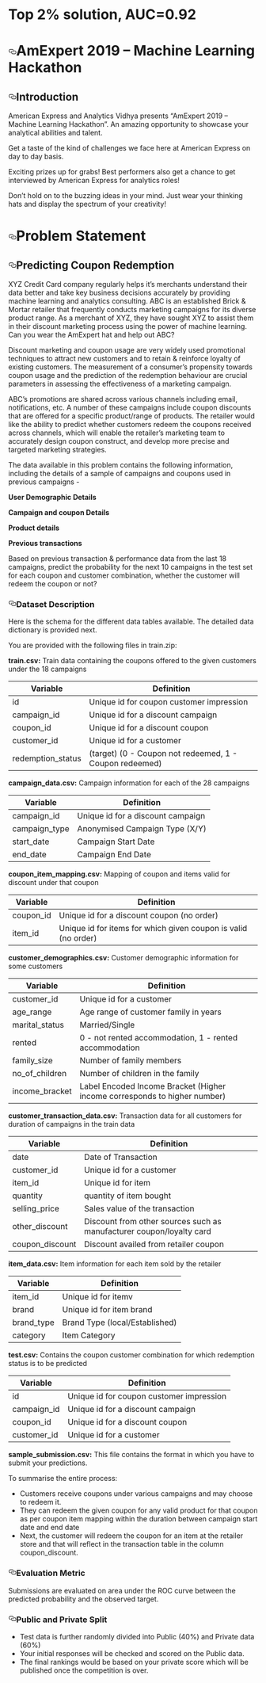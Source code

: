 # Top 2% solution, AUC=0.92
<div class="Box-body">
<h1><a id="user-content-amexpert-2019--machine-learning-hackathon" class="anchor" aria-hidden="true" href="#amexpert-2019--machine-learning-hackathon"><svg class="octicon octicon-link" viewBox="0 0 16 16" version="1.1" width="16" height="16" aria-hidden="true"><path fill-rule="evenodd" d="M4 9h1v1H4c-1.5 0-3-1.69-3-3.5S2.55 3 4 3h4c1.45 0 3 1.69 3 3.5 0 1.41-.91 2.72-2 3.25V8.59c.58-.45 1-1.27 1-2.09C10 5.22 8.98 4 8 4H4c-.98 0-2 1.22-2 2.5S3 9 4 9zm9-3h-1v1h1c1 0 2 1.22 2 2.5S13.98 12 13 12H9c-.98 0-2-1.22-2-2.5 0-.83.42-1.64 1-2.09V6.25c-1.09.53-2 1.84-2 3.25C6 11.31 7.55 13 9 13h4c1.45 0 3-1.69 3-3.5S14.5 6 13 6z"></path></svg></a>AmExpert 2019 – Machine Learning Hackathon</h1>
<h2><a id="user-content-introduction" class="anchor" aria-hidden="true" href="#introduction"><svg class="octicon octicon-link" viewBox="0 0 16 16" version="1.1" width="16" height="16" aria-hidden="true"><path fill-rule="evenodd" d="M4 9h1v1H4c-1.5 0-3-1.69-3-3.5S2.55 3 4 3h4c1.45 0 3 1.69 3 3.5 0 1.41-.91 2.72-2 3.25V8.59c.58-.45 1-1.27 1-2.09C10 5.22 8.98 4 8 4H4c-.98 0-2 1.22-2 2.5S3 9 4 9zm9-3h-1v1h1c1 0 2 1.22 2 2.5S13.98 12 13 12H9c-.98 0-2-1.22-2-2.5 0-.83.42-1.64 1-2.09V6.25c-1.09.53-2 1.84-2 3.25C6 11.31 7.55 13 9 13h4c1.45 0 3-1.69 3-3.5S14.5 6 13 6z"></path></svg></a>Introduction</h2>
<p>American Express and Analytics Vidhya presents “AmExpert 2019 – Machine Learning Hackathon”. An amazing opportunity to showcase your analytical abilities and talent.</p>
<p>Get a taste of the kind of challenges we face here at American Express on day to day basis.</p>
<p>Exciting prizes up for grabs! Best performers also get a chance to get interviewed by American Express for analytics roles!</p>
<p>Don’t hold on to the buzzing ideas in your mind. Just wear your thinking hats and display the spectrum of your creativity!</p>
<h1><a id="user-content-problem-statement" class="anchor" aria-hidden="true" href="#problem-statement"><svg class="octicon octicon-link" viewBox="0 0 16 16" version="1.1" width="16" height="16" aria-hidden="true"><path fill-rule="evenodd" d="M4 9h1v1H4c-1.5 0-3-1.69-3-3.5S2.55 3 4 3h4c1.45 0 3 1.69 3 3.5 0 1.41-.91 2.72-2 3.25V8.59c.58-.45 1-1.27 1-2.09C10 5.22 8.98 4 8 4H4c-.98 0-2 1.22-2 2.5S3 9 4 9zm9-3h-1v1h1c1 0 2 1.22 2 2.5S13.98 12 13 12H9c-.98 0-2-1.22-2-2.5 0-.83.42-1.64 1-2.09V6.25c-1.09.53-2 1.84-2 3.25C6 11.31 7.55 13 9 13h4c1.45 0 3-1.69 3-3.5S14.5 6 13 6z"></path></svg></a>Problem Statement</h1>
<h2><a id="user-content-predicting-coupon-redemption" class="anchor" aria-hidden="true" href="#predicting-coupon-redemption"><svg class="octicon octicon-link" viewBox="0 0 16 16" version="1.1" width="16" height="16" aria-hidden="true"><path fill-rule="evenodd" d="M4 9h1v1H4c-1.5 0-3-1.69-3-3.5S2.55 3 4 3h4c1.45 0 3 1.69 3 3.5 0 1.41-.91 2.72-2 3.25V8.59c.58-.45 1-1.27 1-2.09C10 5.22 8.98 4 8 4H4c-.98 0-2 1.22-2 2.5S3 9 4 9zm9-3h-1v1h1c1 0 2 1.22 2 2.5S13.98 12 13 12H9c-.98 0-2-1.22-2-2.5 0-.83.42-1.64 1-2.09V6.25c-1.09.53-2 1.84-2 3.25C6 11.31 7.55 13 9 13h4c1.45 0 3-1.69 3-3.5S14.5 6 13 6z"></path></svg></a>Predicting Coupon Redemption</h2>
<p>XYZ Credit Card company regularly helps it’s merchants understand their data better and take key business decisions accurately by providing machine learning and analytics consulting. ABC is an established Brick &amp; Mortar retailer that frequently conducts marketing campaigns for its diverse product range. As a merchant of XYZ, they have sought XYZ to assist them in their discount marketing process using the power of machine learning. Can you wear the AmExpert hat and help out ABC?</p>
<p>Discount marketing and coupon usage are very widely used promotional techniques to attract new customers and to retain &amp; reinforce loyalty of existing customers. The measurement of a consumer’s propensity towards coupon usage and the prediction of the redemption behaviour are crucial parameters in assessing the effectiveness of a marketing campaign.</p>
<p>ABC’s promotions are shared across various channels including email, notifications, etc. A number of these campaigns include coupon discounts that are offered for a specific product/range of products. The retailer would like the ability to predict whether customers redeem the coupons received across channels, which will enable the retailer’s marketing team to accurately design coupon construct, and develop more precise and targeted marketing strategies.</p>
<p>The data available in this problem contains the following information, including the details of a sample of campaigns and coupons used in previous campaigns -</p>
<p><strong>User Demographic Details</strong></p>
<p><strong>Campaign and coupon Details</strong></p>
<p><strong>Product details</strong></p>
<p><strong>Previous transactions</strong></p>
<p>Based on previous transaction &amp; performance data from the last 18 campaigns, predict the probability for the next 10 campaigns in the test set for each coupon and customer combination, whether the customer will redeem the coupon or not?</p>
<h3><a id="user-content-dataset-description" class="anchor" aria-hidden="true" href="#dataset-description"><svg class="octicon octicon-link" viewBox="0 0 16 16" version="1.1" width="16" height="16" aria-hidden="true"><path fill-rule="evenodd" d="M4 9h1v1H4c-1.5 0-3-1.69-3-3.5S2.55 3 4 3h4c1.45 0 3 1.69 3 3.5 0 1.41-.91 2.72-2 3.25V8.59c.58-.45 1-1.27 1-2.09C10 5.22 8.98 4 8 4H4c-.98 0-2 1.22-2 2.5S3 9 4 9zm9-3h-1v1h1c1 0 2 1.22 2 2.5S13.98 12 13 12H9c-.98 0-2-1.22-2-2.5 0-.83.42-1.64 1-2.09V6.25c-1.09.53-2 1.84-2 3.25C6 11.31 7.55 13 9 13h4c1.45 0 3-1.69 3-3.5S14.5 6 13 6z"></path></svg></a>Dataset Description</h3>
<p>Here is the schema for the different data tables available. The detailed data dictionary is provided next.</p>
<p>You are provided with the following files in train.zip:</p>
<p><strong>train.csv:</strong> Train data containing the coupons offered to the given customers under the 18 campaigns</p>
<table>
<thead>
<tr>
<th>Variable</th>
<th>Definition</th>
</tr>
</thead>
<tbody>
<tr>
<td>id</td>
<td>Unique id for coupon customer impression</td>
</tr>
<tr>
<td>campaign_id</td>
<td>Unique id for a discount campaign</td>
</tr>
<tr>
<td>coupon_id</td>
<td>Unique id for a discount coupon</td>
</tr>
<tr>
<td>customer_id</td>
<td>Unique id for a customer</td>
</tr>
<tr>
<td>redemption_status</td>
<td>(target) (0 - Coupon not redeemed, 1 - Coupon redeemed)</td>
</tr>
</tbody>
</table>
<p><strong>campaign_data.csv:</strong> Campaign information for each of the 28 campaigns</p>
<table>
<thead>
<tr>
<th>Variable</th>
<th>Definition</th>
</tr>
</thead>
<tbody>
<tr>
<td>campaign_id</td>
<td>Unique id for a discount campaign</td>
</tr>
<tr>
<td>campaign_type</td>
<td>Anonymised Campaign Type (X/Y)</td>
</tr>
<tr>
<td>start_date</td>
<td>Campaign Start Date</td>
</tr>
<tr>
<td>end_date</td>
<td>Campaign End Date</td>
</tr>
</tbody>
</table>
<p><strong>coupon_item_mapping.csv:</strong> Mapping of coupon and items valid for discount under that coupon</p>
<table>
<thead>
<tr>
<th>Variable</th>
<th>Definition</th>
</tr>
</thead>
<tbody>
<tr>
<td>coupon_id</td>
<td>Unique id for a discount coupon (no order)</td>
</tr>
<tr>
<td>item_id</td>
<td>Unique id for items for which given coupon is valid (no order)</td>
</tr>
</tbody>
</table>
<p><strong>customer_demographics.csv:</strong> Customer demographic information for some customers</p>
<table>
<thead>
<tr>
<th>Variable</th>
<th>Definition</th>
</tr>
</thead>
<tbody>
<tr>
<td>customer_id</td>
<td>Unique id for a customer</td>
</tr>
<tr>
<td>age_range</td>
<td>Age range of customer family in years</td>
</tr>
<tr>
<td>marital_status</td>
<td>Married/Single</td>
</tr>
<tr>
<td>rented</td>
<td>0 - not rented accommodation, 1 - rented accommodation</td>
</tr>
<tr>
<td>family_size</td>
<td>Number of family members</td>
</tr>
<tr>
<td>no_of_children</td>
<td>Number of children in the family</td>
</tr>
<tr>
<td>income_bracket</td>
<td>Label Encoded Income Bracket (Higher income corresponds to higher number)</td>
</tr>
</tbody>
</table>
<p><strong>customer_transaction_data.csv:</strong> Transaction data for all customers for duration of campaigns in the train data</p>
<table>
<thead>
<tr>
<th>Variable</th>
<th>Definition</th>
</tr>
</thead>
<tbody>
<tr>
<td>date</td>
<td>Date of Transaction</td>
</tr>
<tr>
<td>customer_id</td>
<td>Unique id for a customer</td>
</tr>
<tr>
<td>item_id</td>
<td>Unique id for item</td>
</tr>
<tr>
<td>quantity</td>
<td>quantity of item bought</td>
</tr>
<tr>
<td>selling_price</td>
<td>Sales value of the transaction</td>
</tr>
<tr>
<td>other_discount</td>
<td>Discount from other sources such as manufacturer coupon/loyalty card</td>
</tr>
<tr>
<td>coupon_discount</td>
<td>Discount availed from retailer coupon</td>
</tr>
</tbody>
</table>
<p><strong>item_data.csv:</strong> Item information for each item sold by the retailer</p>
<table>
<thead>
<tr>
<th>Variable</th>
<th>Definition</th>
</tr>
</thead>
<tbody>
<tr>
<td>item_id</td>
<td>Unique id for itemv</td>
</tr>
<tr>
<td>brand</td>
<td>Unique id for item brand</td>
</tr>
<tr>
<td>brand_type</td>
<td>Brand Type (local/Established)</td>
</tr>
<tr>
<td>category</td>
<td>Item Category</td>
</tr>
</tbody>
</table>
<p><strong>test.csv:</strong> Contains the coupon customer combination for which redemption status is to be predicted</p>
<table>
<thead>
<tr>
<th>Variable</th>
<th>Definition</th>
</tr>
</thead>
<tbody>
<tr>
<td>id</td>
<td>Unique id for coupon customer impression</td>
</tr>
<tr>
<td>campaign_id</td>
<td>Unique id for a discount campaign</td>
</tr>
<tr>
<td>coupon_id</td>
<td>Unique id for a discount coupon</td>
</tr>
<tr>
<td>customer_id</td>
<td>Unique id for a customer</td>
</tr>
</tbody>
</table>
<p><strong>sample_submission.csv:</strong> This file contains the format in which you have to submit your predictions.</p>
<p>To summarise the entire process:</p>
<ul>
<li>Customers receive coupons under various campaigns and may choose to redeem it.</li>
<li>They can redeem the given coupon for any valid product for that coupon as per coupon item mapping within the duration between campaign start date and end date</li>
<li>Next, the customer will redeem the coupon for an item at the retailer store and that will reflect in the transaction table in the column coupon_discount.</li>
</ul>
<h3><a id="user-content-evaluation-metric" class="anchor" aria-hidden="true" href="#evaluation-metric"><svg class="octicon octicon-link" viewBox="0 0 16 16" version="1.1" width="16" height="16" aria-hidden="true"><path fill-rule="evenodd" d="M4 9h1v1H4c-1.5 0-3-1.69-3-3.5S2.55 3 4 3h4c1.45 0 3 1.69 3 3.5 0 1.41-.91 2.72-2 3.25V8.59c.58-.45 1-1.27 1-2.09C10 5.22 8.98 4 8 4H4c-.98 0-2 1.22-2 2.5S3 9 4 9zm9-3h-1v1h1c1 0 2 1.22 2 2.5S13.98 12 13 12H9c-.98 0-2-1.22-2-2.5 0-.83.42-1.64 1-2.09V6.25c-1.09.53-2 1.84-2 3.25C6 11.31 7.55 13 9 13h4c1.45 0 3-1.69 3-3.5S14.5 6 13 6z"></path></svg></a>Evaluation Metric</h3>
<p>Submissions are evaluated on area under the ROC curve between the predicted probability and the observed target.</p>
<h3><a id="user-content-public-and-private-split" class="anchor" aria-hidden="true" href="#public-and-private-split"><svg class="octicon octicon-link" viewBox="0 0 16 16" version="1.1" width="16" height="16" aria-hidden="true"><path fill-rule="evenodd" d="M4 9h1v1H4c-1.5 0-3-1.69-3-3.5S2.55 3 4 3h4c1.45 0 3 1.69 3 3.5 0 1.41-.91 2.72-2 3.25V8.59c.58-.45 1-1.27 1-2.09C10 5.22 8.98 4 8 4H4c-.98 0-2 1.22-2 2.5S3 9 4 9zm9-3h-1v1h1c1 0 2 1.22 2 2.5S13.98 12 13 12H9c-.98 0-2-1.22-2-2.5 0-.83.42-1.64 1-2.09V6.25c-1.09.53-2 1.84-2 3.25C6 11.31 7.55 13 9 13h4c1.45 0 3-1.69 3-3.5S14.5 6 13 6z"></path></svg></a>Public and Private Split</h3>
<ul>
<li>Test data is further randomly divided into Public (40%) and Private data (60%)</li>
<li>Your initial responses will be checked and scored on the Public data.</li>
<li>The final rankings would be based on your private score which will be published once the competition is over.</li>
